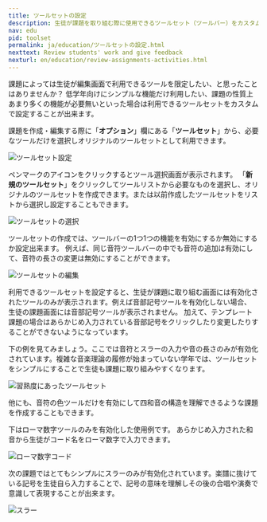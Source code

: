 ```yaml
---
title: ツールセットの設定
description: 生徒が課題を取り組む際に使用できるツールセット（ツールバー）をカスタム設定することが出来ます。課題やアクティビティでどのようにツールセットを利用できるかこのページで詳しく確認してみましょう。
nav: edu
pid: toolset
permalink: ja/education/ツールセットの設定.html
nexttext: Review students' work and give feedback
nexturl: en/education/review-assignments-activities.html
---
```


課題によっては生徒が編集画面で利用できるツールを限定したい、と思ったことはありませんか？
低学年向けにシンプルな機能だけ利用したい、課題の性質上あまり多くの機能が必要無いといった場合は利用できるツールセットをカスタムで設定することが出来ます。

課題を作成・編集する際に「**オプション**」欄にある「**ツールセット**」から、必要なツールだけを選択しオリジナルのツールセットとして利用できます。

![ツールセット設定](/help/assets/img/edu-ja/class-assignment-toolset.png)

ペンマークのアイコンをクリックするとツール選択画面が表示されます。
「**新規のツールセット**」をクリックしてツールリストから必要なものを選択し、オリジナルのツールセットを作成できます。または以前作成したツールセットをリストから選択し設定することもできます。

![ツールセットの選択](/help/assets/img/edu-ja/toolset-selection.png)

ツールセットの作成では、ツールバーの1つ1つの機能を有効にするか無効にするか設定出来ます。
例えば、同じ音符ツールバーの中でも音符の追加は有効にして、音符の長さの変更は無効にすることができます。

![ツールセットの編集](/help/assets/img/edu-ja/toolset-edition.png)

利用できるツールセットを設定すると、生徒が課題に取り組む画面には有効化されたツールのみが表示されます。例えば音部記号ツールを有効化しない場合、 生徒の課題画面には音部記号ツールが表示されません。
加えて、テンプレート課題の場合はあらかじめ入力されている音部記号をクリックしたり変更したりすることができないようになっています。

下の例を見てみましょう。ここでは音符とスラーの入力や音の長さのみが有効化されています。複雑な音楽理論の履修が始まっていない学年では、ツールセットをシンプルにすることで生徒も課題に取り組みやすくなります。

![習熟度にあったツールセット](/help/assets/img/edu-ja/minimal-toolset.png)

他にも、音符の色ツールだけを有効にして四和音の構造を理解できるような課題を作成することもできます。

下はローマ数字ツールのみを有効化した使用例です。
あらかじめ入力された和音から生徒がコード名をローマ数字で入力できます。 

![ローマ数字コード](/help/assets/img/edu-ja/roman-numerals-toolset.png)

次の課題ではとてもシンプルにスラーのみが有効化されています。楽譜に抜けている記号を生徒自ら入力することで、記号の意味を理解しその後の合唱や演奏で意識して表現することが出来ます。

![スラー](/help/assets/img/edu-ja/expression-toolset.png)

